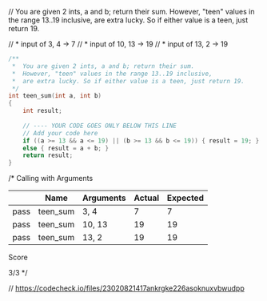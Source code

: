// You are given 2 ints, a and b; return their sum. However, "teen" values in the range 13..19 inclusive, are extra lucky. So if either value is a teen, just return 19.

 // * input of 3, 4 → 7
 // * input of 10, 13 → 19
 // * input of 13, 2 → 19

```cpp
/**
 *  You are given 2 ints, a and b; return their sum. 
 *  However, "teen" values in the range 13..19 inclusive, 
 *  are extra lucky. So if either value is a teen, just return 19. 
 */
int teen_sum(int a, int b)
{
    int result;
   
    // ---- YOUR CODE GOES ONLY BELOW THIS LINE
    // Add your code here
    if ((a >= 13 && a <= 19) || (b >= 13 && b <= 19)) { result = 19; }
    else { result = a + b; }
    return result;
}
```

/*
Calling with Arguments

| |Name|Arguments|Actual|Expected|
|---|---|---|---|---|
|pass|teen_sum|3, 4|7|7|
|pass|teen_sum|10, 13|19|19|
|pass|teen_sum|13, 2|19|19|

Score

3/3
\*/

// https://codecheck.io/files/23020821417ankrgke226asoknuxvbwudpp